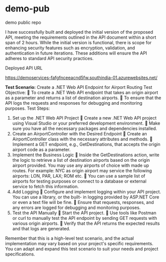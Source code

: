 # demo-pub
demo public repo

I have successfully built and deployed the initial version of the proposed API, meeting the requirements outlined in the API document within a short span of 2 hours. While the initial version is functional, there is scope for enhancing security features such as encryption, validation, and authentication in future iterations. These additions will ensure the API adheres to standard API security practices.

Deployed API URL 

https://demoservices-fafgfnceeacnd5fw.southindia-01.azurewebsites.net/






**Test Scenario:** 
Create a .NET Web API Endpoint for Airport Routing
Test Objective:
 To create a .NET Web API endpoint that takes an origin airport as a parameter and returns a
list of destination airports.
 To ensure that the API logs the requests and responses for debugging and monitoring
purposes.
Test Steps:
1. Set up the .NET Web API Project
 Create a new .NET Web API project using Visual Studio or your preferred development
environment.
 Make sure you have all the necessary packages and dependencies installed.
2. Create an AirportController with the Desired Endpoint
 Create an AirportController class with the necessary attributes and methods.
 Implement a GET endpoint, e.g., GetDestinations, that accepts the origin airport code as a
parameter.
3. Implement the Business Logic
 Inside the GetDestinations action, write the logic to retrieve a list of destination airports
based on the origin airport provided. You may use any airports of choice with made up
routes. For example: NYC as origin airport may service the following airports: LON, PAR, LAX;
ROM etc.
 You can use a sample list of airports for testing purposes or connect to a database or
external service to fetch this information.
4. Add Logging
 Configure and implement logging within your API project. You can use a library, or the built-
in logging provided by ASP.NET Core or even a text file will be fine.
 Ensure that requests, responses, and any errors are logged for debugging and monitoring
purposes.
5. Test the API Manually
 Start the API project.
 Use tools like Postman or curl to manually test the API endpoint by sending GET requests
with various origin airports.
 Verify that the API returns the expected results and that logs are generated.

Remember that this is a high-level test scenario, and the actual implementation may vary based on
your project&#39;s specific requirements. You can adapt and expand this test scenario to suit your needs
and project specifications. 

